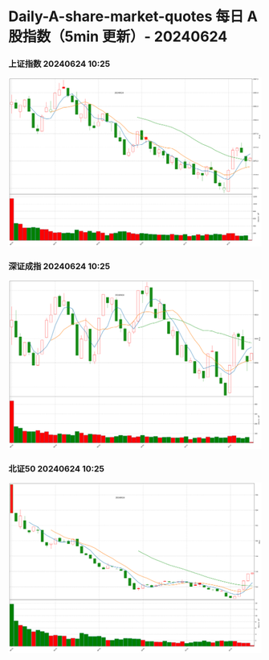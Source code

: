 
# Daily-A-share-market-quotes 每日 A 股指数（5min 更新）- 20240624

### 上证指数 20240624 10:25
![](./fig/2024/6/20240624-sh000001.png)

### 深证成指 20240624 10:25
![](./fig/2024/6/20240624-sz399001.png)

### 北证50 20240624 10:25
![](./fig/2024/6/20240624-bj899050.png)
